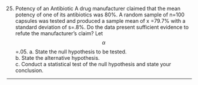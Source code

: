 25. Potency of an Antibiotic A drug manufacturer claimed that the mean potency of one of its antibiotics was 80%. A random sample of n=100 capsules was tested and produced a sample mean of x =79.7% with
a standard deviation of s=.8%. Do the data present sufficient evidence to refute the manufacturer’s claim? Let $$\alpha$$ =.05. 
a. State the null hypothesis to be tested.  
b. State the alternative hypothesis.  
c. Conduct a statistical test of the null hypothesis and state your conclusion.

---
